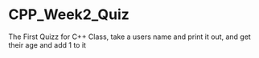 # CPP_Week2_Quiz


The First Quizz for C++ Class, 
take a users name and print it out, and get their age and add 1 to it
